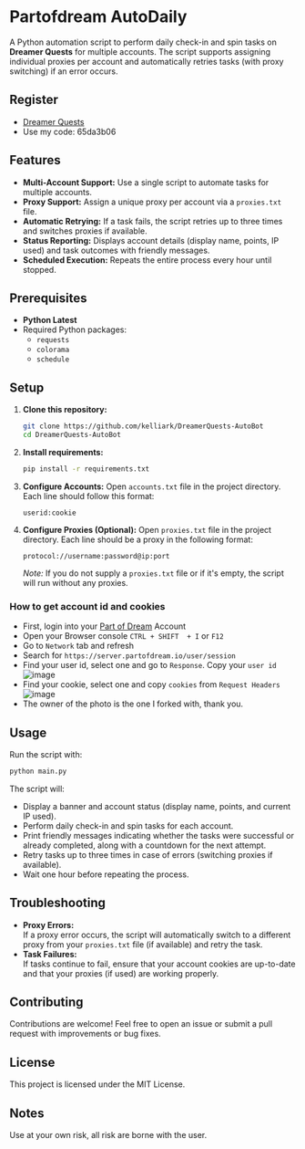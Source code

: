 # Partofdream AutoDaily

A Python automation script to perform daily check-in and spin tasks on **Dreamer Quests** for multiple accounts. The script supports assigning individual proxies per account and automatically retries tasks (with proxy switching) if an error occurs.

## Register
 - [Dreamer Quests](https://dreamerquests.partofdream.io/login?referralCodeForPOD=65da3b06)
 - Use my code: 65da3b06

## Features

- **Multi-Account Support:** Use a single script to automate tasks for multiple accounts.
- **Proxy Support:** Assign a unique proxy per account via a `proxies.txt` file.
- **Automatic Retrying:** If a task fails, the script retries up to three times and switches proxies if available.
- **Status Reporting:** Displays account details (display name, points, IP used) and task outcomes with friendly messages.
- **Scheduled Execution:** Repeats the entire process every hour until stopped.

## Prerequisites
- **Python Latest**  
- Required Python packages:
  - `requests`
  - `colorama`
  - `schedule`

## Setup

1. **Clone this repository:**
   ```bash
   git clone https://github.com/kelliark/DreamerQuests-AutoBot
   cd DreamerQuests-AutoBot
   ```
2. **Install requirements:**
   ```bash
   pip install -r requirements.txt
   ```
3. **Configure Accounts:**
   Open `accounts.txt` file in the project directory. Each line should follow this format:
   ```
   userid:cookie
   ```
4. **Configure Proxies (Optional):**
   Open `proxies.txt` file in the project directory. Each line should be a proxy in the following format:
   ```
   protocol://username:password@ip:port
   ```
   *Note:* If you do not supply a `proxies.txt` file or if it's empty, the script will run without any proxies.

### How to get account id and cookies
- First, login into your [Part of Dream](https://dreamerquests.partofdream.io/login?referralCodeForPOD=2e6835e8) Account
- Open your Browser console `CTRL + SHIFT  + I` or `F12`
- Go to `Network` tab and refresh
- Search for `https://server.partofdream.io/user/session`
- Find your user id, select one and go to `Response`. Copy your `user id`
![image](https://github.com/user-attachments/assets/09ab31fd-a7cb-421f-96a4-935c9c2a0293)
- Find your cookie, select one and copy `cookies` from `Request Headers`
![image](https://github.com/user-attachments/assets/a5bec071-dc60-43e6-bcc7-30f7a53013c7)
- The owner of the photo is the one I forked with, thank you.

## Usage

Run the script with:

```bash
python main.py
```

The script will:
- Display a banner and account status (display name, points, and current IP used).
- Perform daily check-in and spin tasks for each account.
- Print friendly messages indicating whether the tasks were successful or already completed, along with a countdown for the next attempt.
- Retry tasks up to three times in case of errors (switching proxies if available).
- Wait one hour before repeating the process.

## Troubleshooting
- **Proxy Errors:**  
  If a proxy error occurs, the script will automatically switch to a different proxy from your `proxies.txt` file (if available) and retry the task.
- **Task Failures:**  
  If tasks continue to fail, ensure that your account cookies are up-to-date and that your proxies (if used) are working properly.

## Contributing
Contributions are welcome! Feel free to open an issue or submit a pull request with improvements or bug fixes.

## License
This project is licensed under the MIT License. 


## Notes
Use at your own risk, all risk are borne with the user.
